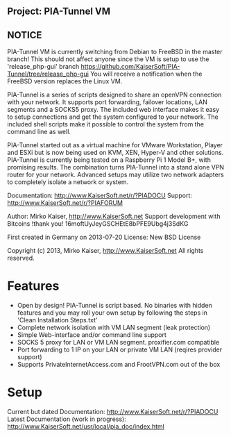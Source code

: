Project: PIA-Tunnel VM
----------------------

NOTICE
------
PIA-Tunnel VM is currently switching from Debian to FreeBSD in the master branch!
This should not affect anyone since the VM is setup to use the 'release_php-gui' branch
https://github.com/KaiserSoft/PIA-Tunnel/tree/release_php-gui
You will receive a notification when the FreeBSD version replaces the Linux VM.






PIA-Tunnel is a series of scripts designed to share an openVPN connection with your network.
It supports port forwarding, failover locations, LAN segments and a SOCKS5 proxy.
The included web interface makes it easy to setup connections and get the system configured to
your network.
The included shell scripts make it possible to control the system from the command line as well.

PIA-Tunnel started out as a virtual machine for VMware Workstation, Player and ESXi but
is now being used on KVM, XEN, Hyper-V and other solutions.
PIA-Tunnel is currently being tested on a Raspberry Pi 1 Model B+, with promising results.
The combination turns PIA-Tunnel into a stand alone VPN router for your network.
Advanced setups may utilize two network adapters to completely isolate a network or system.

Documentation:	http://www.KaiserSoft.net/r/?PIADOCU
Support:		http://www.KaiserSoft.net/r/?PIAFORUM

Author: Mirko Kaiser, http://www.KaiserSoft.net
Support development with Bitcoins !thank you!  16moftUyJeyGSCHEtE8bPFE9Ubg4j3SdKG

First created in Germany on 2013-07-20
License: New BSD License

Copyright (c) 2013, Mirko Kaiser, http://www.KaiserSoft.net
All rights reserved.


Features
========
* Open by design! PIA-Tunnel is script based. No binaries
  with hidden features and you may roll your own setup by
  following the steps in 'Clean Installation Steps.txt'
* Complete network isolation with VM LAN segment (leak protection)
* Simple Web-interface and/or command line support
* SOCKS 5 proxy for LAN or VM LAN segment. proxifier.com compatible
* Port forwarding to 1 IP on your LAN or private VM LAN (reqires provider support)
* Supports PrivateInternetAccess.com and FrootVPN.com out of the box


Setup
=====

Current but dated Documentation: http://www.KaiserSoft.net/r/?PIADOCU
Latest Documentation (work in progress): http://www.KaiserSoft.net/usr/local/pia_doc/index.html